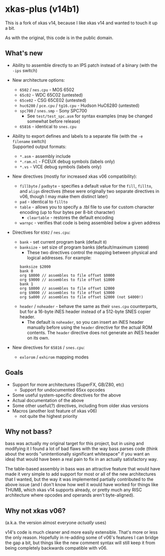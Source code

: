 # xkas-plus (v14b1)

This is a fork of xkas v14, because I like xkas v14 and wanted to touch it up a bit.

As with the original, this code is in the public domain.

## What's new
- Ability to assemble directly to an IPS patch instead of a binary (with the `-ips` switch)
- New architecture options:
  - `6502` / `nes.cpu` - MOS 6502
  - `65c02` - WDC 65C02 (untested)
  - `65ce02` - CSG 65CE02 (untested)
  - `huc6280` / `pce.cpu` / `tg16.cpu` - Hudson HuC6280 (untested)
  - `spc700` / `snes.smp` - Sony SPC700
    - See `test/test_spc.asm` for syntax examples (may be changed somewhat before release)
  - `65816` - identical to `snes.cpu`
- Ability to export defines and labels to a separate file (with the `-e filename` switch)  
  Supported output formats:
  - `*.asm` - assembly include
  - `*.ram.nl` - FCEUX debug symbols (labels only)
  - `*.vs` - VICE debug symbols (labels only)
- New directives (mostly for increased xkas v06 compatibility):
  - `fillbyte` / `padbyte` - specifies a default value for the `fill`, `fillto`, and `align` directives
    (these were originally two separate directives in v06, though I may make them distinct later)
  - `pad` - identical to `fillto`
  - `table` - allows you to specify a .tbl file to use for custom character encoding (up to four bytes per 8-bit character)
    - `cleartable` - restores the default encoding
  - `warnpc` - verifies that code is being assembled below a given address
- Directives for `6502` / `nes.cpu`:
  - `bank` - set current program bank (default `0`)
  - `banksize` - set size of program banks (default/maximum `$10000`)
    - These two directives control the mapping between physical and logical addresses. For example:  
    ```noheader
    banksize $2000
    bank 0
    org $8000 // assembles to file offset $0000
    org $9000 // assembles to file offset $1000
    bank 1
    org $8000 // assembles to file offset $2000
    org $9000 // assembles to file offset $3000
    org $a000 // assembles to file offset $2000 (not $4000!)
	```
  - `header` / `noheader` - behave the same as their `snes.cpu` counterparts, but for a 16-byte iNES header instead of a 512-byte SNES copier header.
    - The default is `noheader`, so you can insert an iNES header manually before using the `header` directive for the actual ROM contents. The `header` directive does not generate an iNES header on its own.
    
- New directives for `65816` / `snes.cpu`:
  - `exlorom` / `exhirom` mapping modes

## Goals
- Support for more architectures (SuperFX, GB/Z80, etc)
  - Support for undocumented 65xx opcodes
- Some useful system-specific directives for the above
- Actual documentation of the above
- Some other useful(?) directives, including from older xkas versions
- Macros (another lost feature of xkas v06)
  - not quite the highest priority

## Why not bass?
bass was actually my original target for this project, but in using and modifying it I found a lot of bad flaws with the way bass parses code (think about the words "unintentionally significant whitespace" if you want an idea) that would have been a real pain to fix in an actually satisfactory way.

The table-based assembly in bass was an attractive feature that would have made it very simple to add support for most or all of the new architectures that I wanted, but the way it was implemented partially contributed to the above issue (and I don't know how well it would have worked for things like THUMB, which xkas v14 supports already, or pretty much any RISC architecture where opcodes and operands aren't byte-aligned).

## Why not xkas v06?
(a.k.a. the version almost everyone _actually_ uses)

v14's code is much cleaner and more easily extensible. That's more or less the only reason. Hopefully in re-adding some of v06's features I can bridge the gap a bit, but things like the new comment syntax will still keep it from being completely backwards compatible with v06.
